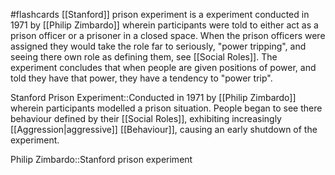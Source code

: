 #flashcards 
[[Stanford]] prison experiment is a experiment conducted in 1971 by [[Philip Zimbardo]] wherein participants were told to either act as a prison officer or a prisoner in a closed space. When the prison officers were assigned they would take the role far to seriously, "power tripping", and seeing there own role as defining them, see [[Social Roles]]. The experiment concludes that when people are given positions of power, and told they have that power, they have a tendency to "power trip".

Stanford Prison Experiment::Conducted in 1971 by [[Philip Zimbardo]] wherein participants modelled a prison situation. People began to see there behaviour defined by their [[Social Roles]], exhibiting increasingly [[Aggression|aggressive]] [[Behaviour]], causing an early shutdown of the experiment.
<!--SR:!2023-11-15,8,250-->

Philip Zimbardo::Stanford prison experiment
<!--SR:!2023-11-10,4,270-->